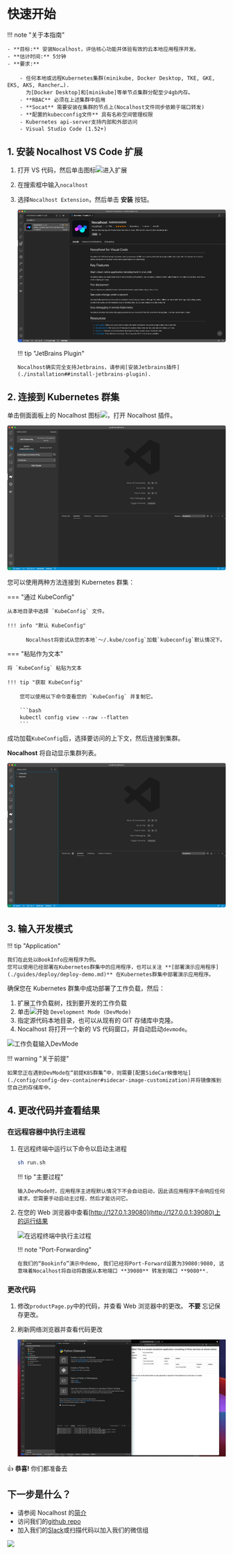 # 快速开始

!!! note "关于本指南"

    - **目标:** 安装Nocalhost，评估核心功能并体验有效的云本地应用程序开发。
    - **估计时间:** 5分钟
    - **要求:**

        - 任何本地或远程Kubernetes集群(minikube, Docker Desktop, TKE, GKE, EKS, AKS, Rancher…).
          为[Docker Desktop]和[minikube]等单节点集群分配至少4gb内存。
        - **RBAC** 必须在上述集群中启用
        - **Socat** 需要安装在集群的节点上(Nocalhost文件同步依赖于端口转发)
        - **配置的kubecconfig文件** 具有名称空间管理权限
        - Kubernetes api-server支持内部和外部访问
        - Visual Studio Code (1.52+)

[docker desktop]: (https://docs.docker.com/docker-for-mac/kubernetes/)
[minikube]: (https://minikube.sigs.k8s.io/docs/start/)

## 1. 安装 Nocalhost VS Code 扩展

1.  打开 VS 代码，然后单击图标<img src='../img/icons/vs-code-icon.jpg' width="20" />进入扩展
2.  在搜索框中输入`nocalhost`
3.  选择`Nocalhost Extension`，然后单击 **安装** 按钮。

    ![VS代码扩展市场](./img/installation/vscode-market.png)

    !!! tip "JetBrains Plugin"

        Nocalhost确实完全支持Jetbrains，请参阅[安装Jetbrains插件](./installation##install-jetbrains-plugin).

## 2. 连接到 Kubernetes 群集

单击侧面面板上的 Nocalhost 图标<img src='../img/icons/logo-light.svg' width="20" />，打开 Nocalhost 插件。

![VS代码连接到群集](./img/installation/vs-plugin.jpg)

您可以使用两种方法连接到 Kubernetes 群集：

=== "通过 KubeConfig"

    从本地目录中选择 `KubeConfig` 文件。

    !!! info "默认 KubeConfig"

          Nocalhost将尝试从您的本地`〜/.kube/config`加载`kubeconfig`默认情况下。

=== "粘贴作为文本"

    将 `KubeConfig` 粘贴为文本

    !!! tip "获取 KubeConfig"

        您可以使用以下命令查看您的 `KubeConfig` 并复制它。

        ```bash
        kubectl config view --raw --flatten
        ```

成功加载`KubeConfig`后，选择要访问的上下文，然后连接到集群。

**Nocalhost** 将自动显示集群列表。

![VS代码集群列表](./img/installation/cluster-list.jpg)

## 3. 输入开发模式

!!! tip "Application"

    我们在此处以BookInfo应用程序为例。
    您可以使用已经部署在Kubernetes群集中的应用程序，也可以关注 **[部署演示应用程序](./guides/deploy/deploy-demo.md)** 在Kubernetes群集中部署演示应用程序。

确保您在 Kubernetes 群集中成功部署了工作负载，然后：

1. 扩展工作负载树，找到要开发的工作负载
2. 单击<img src='../img/icons/dev_start.svg' width="18" />开始 `Development Mode (DevMode)`
3. 指定源代码本地目录，也可以从现有的 GIT 存储库中克隆。
4. Nocalhost 将打开一个新的 VS 代码窗口，并自动启动`devmode`。

![工作负载输入DevMode](./img/opt/enter-devmode.gif)

!!! warning "关于前提"

    如果您正在遇到DevMode在“前提K8S群集”中，则需要[配置SideCar映像地址](./config/config-dev-container#sidecar-image-customization)并将镜像推到您自己的存储库中。

## 4. 更改代码并查看结果

### 在远程容器中执行主进程

1.  在远程终端中运行以下命令以启动主进程

    ```bash
    sh run.sh
    ```

    !!! tip "主要过程"

        输入DevMode时，应用程序主进程默认情况下不会自动启动，因此该应用程序不会响应任何请求。您需要手动启动主过程，然后才能访问它。

2.  在您的 Web 浏览器中查看[http://127.0.1:39080](http://127.0.0.1:39080)上的运行结果

    ![在远程终端中执行主过程](./img/opt/main-process.gif)

    !!! note "Port-Forwarding"

        在我们的“Bookinfo”演示中demo, 我们已经将Port-Forward设置为39080:9080, 这意味着Nocalhost将自动将数据从本地端口 **39080** 转发到端口 **9080**.

### 更改代码

1.  修改`productPage.py`中的代码，并查看 Web 浏览器中的更改。 **不要** 忘记保存更改。
2.  刷新网络浏览器并查看代码更改

    ![更改代码并查看结果](./img/opt/code-change.gif)

👍 **恭喜!** 你们都准备去

## 下一步是什么？

- 请参阅 Nocalhost 的[简介](./introduction)
- 访问我们的[github repo](https://github.com/nocalhost/nocalhost)
- 加入我们的[Slack](https://nocalhost.slack.com/)或扫描代码以加入我们的微信组

![]('./img/nocal-host-wechat.png')
